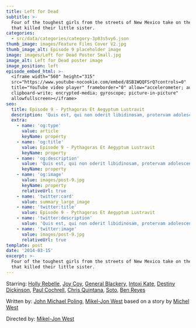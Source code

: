 ```yaml
---
title: Left for Dead
subtitle: >-
  Four of the toughest girls from the streets of New Mexico take on the hit-men
  that killed their little sister.
categories:
  - src/data/categories/category-3p83s5vy6.json
thumb_image: images/Feature Films Cover V2.jpg
thumb_image_alt: Episode 9 placeholder image
image: images/Left for Dead Poster Small.jpg
image_alt: Left for Dead poster image
image_position: left
episode_embed_html: >-
  <iframe width="560" height="315"
  src="https://www.youtube-nocookie.com/embed/8SB1WQQFSrQ?controls=0"
  title="YouTube video player" frameborder="0" allow="accelerometer; autoplay;
  clipboard-write; encrypted-media; gyroscope; picture-in-picture"
  allowfullscreen></iframe>
seo:
  title: Episode 9 - Pythagoras Et Aegyptum Lustravit
  description: 'Quis est, qui non oderit libidinosam, protervam adolescentiam'
  extra:
    - name: 'og:type'
      value: article
      keyName: property
    - name: 'og:title'
      value: Episode 9 - Pythagoras Et Aegyptum Lustravit
      keyName: property
    - name: 'og:description'
      value: 'Quis est, qui non oderit libidinosam, protervam adolescentiam'
      keyName: property
    - name: 'og:image'
      value: images/post-9.jpg
      keyName: property
      relativeUrl: true
    - name: 'twitter:card'
      value: summary_large_image
    - name: 'twitter:title'
      value: Episode 9 - Pythagoras Et Aegyptum Lustravit
    - name: 'twitter:description'
      value: 'Quis est, qui non oderit libidinosam, protervam adolescentiam'
    - name: 'twitter:image'
      value: images/post-9.jpg
      relativeUrl: true
template: post
date: '2014-03-15'
excerpt: >-
  Four of the toughest girls from the streets of New Mexico take on the hit-men
  that killed their little sister.
---
```

Starring: [Holly Rebelle](https://www.imdb.com/name/nm6288551/?ref\_=tt_rv_t10), [Joy Coy](https://www.imdb.com/name/nm6288550/?ref\_=tt_rv_t2), [General Blackery](https://www.imdb.com/name/nm6288549/?ref\_=tt_rv_t0), [Intoxi Kate](https://www.imdb.com/name/nm6288548/?ref\_=tt_rv_t6), [Destiny Dickinson](https://www.imdb.com/name/nm4519587/?ref\_=tt_rv_t3), [Paul Cochrell](https://www.imdb.com/name/nm6288552/?ref\_=tt_rv_t1), [Chris Quintana](https://www.imdb.com/name/nm6288553/?ref\_=tt_rv_t9), [Soto](https://www.imdb.com/name/nm6288555/?ref\_=tt_rv_t13), [Ben Reyes](https://www.imdb.com/name/nm6288554/?ref\_=tt_rv_t11)

Written by: [John Michael Poling](https://www.imdb.com/name/nm6288557), [Mikel-Jon West](https://www.imdb.com/name/nm1761143) based on a story by [Michel West](https://www.imdb.com/name/nm7083919/?ref\_=tt_rv)

Directed by: [Mikel-Jon West](https://www.imdb.com/name/nm1761143)
